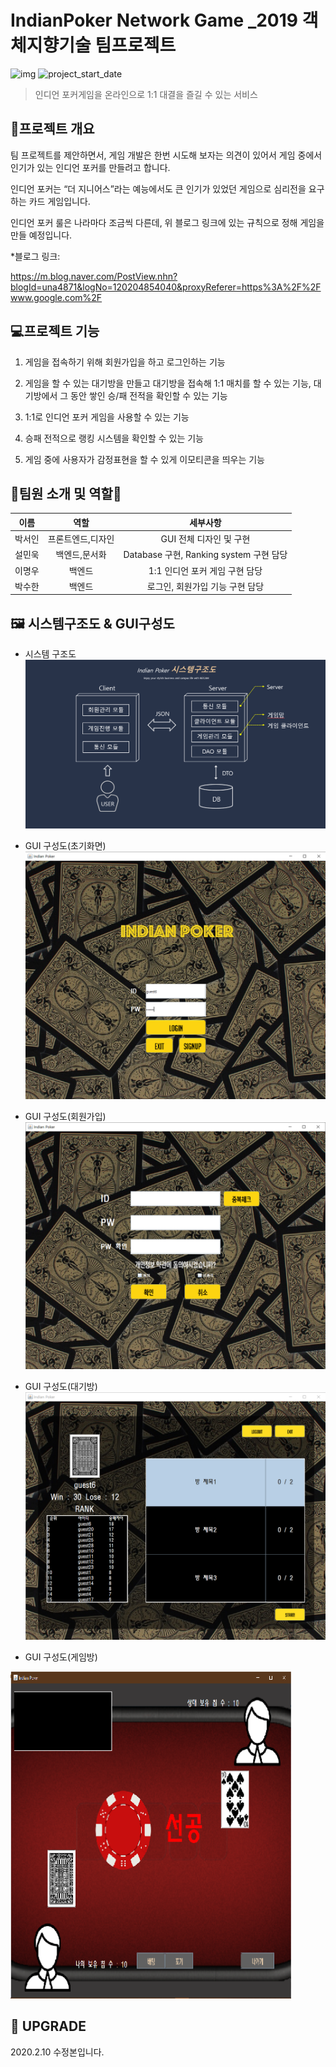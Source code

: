 

#  IndianPoker Network Game _2019 객체지향기술 팀프로젝트
![img](https://img.shields.io/badge/Platform--orange)     ![project_start_date](https://img.shields.io/badge/Project%20Start%20Date-2019--12--15-informational.svg)
> 인디언 포커게임을 온라인으로 1:1 대결을 즐길 수 있는 서비스


## :memo:프로젝트 개요


 팀 프로젝트를 제안하면서, 게임 개발은 한번 시도해 보자는 의견이 있어서 게임 중에서 인기가 있는 인디언 포커를 만들려고 합니다. 
 
 인디언 포커는 “더 지니어스”라는 예능에서도 큰 인기가 있었던 게임으로 심리전을 요구하는 카드 게임입니다. 
 
 인디언 포커 룰은 나라마다 조금씩 다른데, 위 블로그 링크에 있는 규칙으로 정해 게임을 만들 예정입니다. 
 
 *블로그 링크:
 
 https://m.blog.naver.com/PostView.nhn?blogId=una4871&logNo=120204854040&proxyReferer=https%3A%2F%2Fwww.google.com%2F

## :computer:프로젝트 기능
1. 게임을 접속하기 위해 회원가입을 하고 로그인하는 기능

2. 게임을 할 수 있는 대기방을 만들고 대기방을 접속해 1:1 매치를 할 수 있는 기능, 대기방에서 그 동안 쌓인 승/패 전적을 확인할 수 있는 기능

3. 1:1로 인디언 포커 게임을 사용할 수 있는 기능

4. 승패 전적으로 랭킹 시스템을 확인할 수 있는 기능

5. 게임 중에 사용자가 감정표현을 할 수 있게 이모티콘을 띄우는 기능


## :man_dancing:팀원 소개 및 역할:dancer:


| 이름 | 역할 | 세부사항 |
|---|:---:|:---:|
|박서인|프론트엔드,디자인|GUI 전체 디자인 및 구현|
|설민욱|백엔드,문서화|Database 구현, Ranking system 구현 담당|
|이명우|백엔드|1:1 인디언 포커 게임 구현 담당|
|박수한|백엔드|로그인, 회원가입 기능 구현 담당|



## :framed_picture: 시스템구조도 & GUI구성도</STRONG>
* 시스템 구조도
![ex_screenshot](./img/시스템구조도.png)

* GUI 구성도(초기화면)
![ex_screenshot](./img/초기화면.png) 

* GUI 구성도(회원가입)
![ex_screenshot](./img/회원가입.png) 

* GUI 구성도(대기방)
![ex_screenshot](./img/대기방.png) 

* GUI 구성도(게임방)


![ex_screenshot](./img/게임방.png) 



## :footprints: UPGRADE
2020.2.10 수정본입니다.
 
